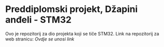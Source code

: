# Preddiplomski projekt, Džapini anđeli - STM32
Ovo je repozitorij za dio projekta koji se tiče STM32.
Link na repozitorij za web stranicu: <i> Ovdje se unosi link <i>
